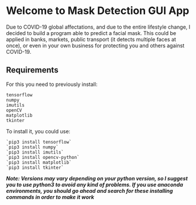 # Welcome to Mask Detection GUI App
Due to COVID-19 global affectations, and due to the entire lifestyle change, I decided to build a program able to 
predict a facial mask. This could be applied in banks, markets, public transport (it detects multiple faces at once), or even in your
own business for protecting you and others against COVID-19.
## Requirements
For this you need to previously install:
```
tensorflow
numpy
imutils
openCV
matplotlib
tkinter
```

To install it, you could use:
```
`pip3 install tensorflow`
`pip3 install numpy`
`pip3 install imutils`
`pip3 install opencv-python`
`pip3 install matplotlib`
`pip3 install tkinter`
```
***Note: Versions may vary depending on your python version, so I suggest you to use python3 to avoid any kind of problems. If you
use anaconda environments, you should go ahead and search for these installing commands in order to make it work***

